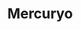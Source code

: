 ---
title: Mercuryo
short_desc: Cherry Labs is a Palo-Alto-based startup building an AI system capable of converting video streams with humans into actionable data.
desc: 4Taps created apps for each platform. Each game's social stream is the new way to follow live sports on-the-go, even if the user is away from the TV.
background: "#F4EEE7"
show_in_review_block: "No"
reviewer: Nish Patel
reviewer_position: Founder and CEO of ClutchPoints
review_body: 
appstore: "#"
googleplay: "#"
icon: /images/cases/icons/mercuryo.png
image_page:
  - path: /images/cases/pages/mercuryo/x1.png
  - path: /images/cases/pages/mercuryo/x2.png
image_review:
  - path: /images/cases/reviews/mercuryo/desktop/x1.png
  - path: /images/cases/reviews/mercuryo/desktop/x2.png
image_review_mobile:
  - path: /images/cases/reviews/mercuryo/mobile/x1.png
  - path: /images/cases/reviews/mercuryo/mobile/x2.png
image_review_mobile_centrize: "Yes"
---